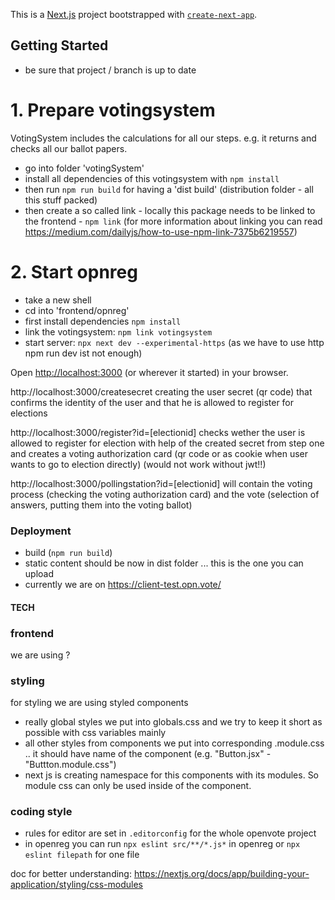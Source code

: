 This is a [Next.js](https://nextjs.org/) project bootstrapped with [`create-next-app`](https://github.com/vercel/next.js/tree/canary/packages/create-next-app).


## Getting Started

* be sure that project / branch is up to date

# 1. Prepare votingsystem
VotingSystem includes the calculations for all our steps. e.g. it returns and checks all our ballot papers.

* go into folder 'votingSystem'
* install all dependencies of this votingsystem with `npm install`
* then run `npm run build` for having a 'dist build' (distribution folder - all this stuff packed)
* then create a so called link - locally this package needs to be linked to the frontend - `npm link`
(for more information about linking you can read https://medium.com/dailyjs/how-to-use-npm-link-7375b6219557)

# 2. Start opnreg
* take a new shell
* cd into 'frontend/opnreg'
* first install dependencies `npm install`
* link the votingsystem: `npm link votingsystem`
* start server: `npx next dev --experimental-https` (as we have to use http npm run dev ist not enough)

Open [http://localhost:3000](http://localhost:3000) (or wherever it started) in your browser.

http://localhost:3000/createsecret
creating the user secret (qr code) that confirms the identity of the user and that he is allowed to register for elections

http://localhost:3000/register?id=[electionid]
checks wether the user is allowed to register for election with help of the created secret from step one and creates a voting authorization card (qr code or as cookie when user wants to go to election directly)
(would not work without jwt!!)

http://localhost:3000/pollingstation?id=[electionid]
will contain the voting process (checking the voting authorization card) and the vote (selection of answers, putting them into the voting ballot)

### Deployment

* build (`npm run build`)
* static content should be now in dist folder ... this is the one you can upload
* currently we are on https://client-test.opn.vote/

#### TECH

### frontend 

we are using ?

### styling 

for styling we are using styled components 
* really global styles we put into globals.css and we try to keep it short as possible with css variables mainly
* all other styles from components we put into corresponding .module.css .. it should have name of the component (e.g. "Button.jsx" - "Buttton.module.css")
* next js is creating namespace for this components with its modules. So module css can only be used inside of the component.

### coding style
* rules for editor are set in `.editorconfig` for the whole openvote project
* in openreg you can run `npx eslint src/**/*.js*` in openreg or `npx eslint filepath` for one file

doc for better understanding: https://nextjs.org/docs/app/building-your-application/styling/css-modules